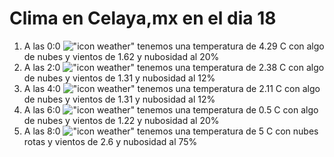# Clima en Celaya,mx en el dia 18

1. A las 0:0 !["icon weather"](http://openweathermap.org/img/w/02n.png) tenemos una temperatura de 4.29 C con algo de nubes y  vientos de 1.62 y nubosidad al 20%
1. A las 2:0 !["icon weather"](http://openweathermap.org/img/w/02n.png) tenemos una temperatura de 2.38 C con algo de nubes y  vientos de 1.31 y nubosidad al 12%
1. A las 4:0 !["icon weather"](http://openweathermap.org/img/w/02n.png) tenemos una temperatura de 2.11 C con algo de nubes y  vientos de 1.31 y nubosidad al 12%
1. A las 6:0 !["icon weather"](http://openweathermap.org/img/w/02n.png) tenemos una temperatura de 0.5 C con algo de nubes y  vientos de 1.22 y nubosidad al 20%
1. A las 8:0 !["icon weather"](http://openweathermap.org/img/w/04n.png) tenemos una temperatura de 5 C con nubes rotas y  vientos de 2.6 y nubosidad al 75%
